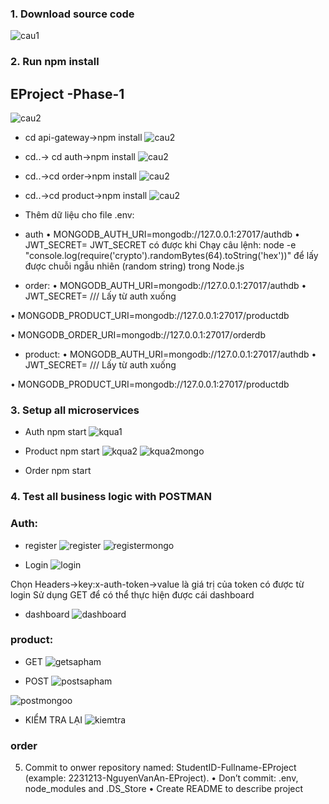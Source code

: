 
### 1.	Download source code
![cau1](/public/1.png)

### 2.	Run npm install
## EProject -Phase-1
![cau2](/public/2.png)

- cd api-gateway->npm install
![cau2](/public/apigateway.png)
 
- cd..-> cd auth->npm install
![cau2](/public/2_auth.png)
 
- cd..->cd order->npm install
![cau2](/public/2_order.png)
 
- cd..->cd product->npm install
![cau2](/public/2_product.png)
 
-	Thêm dữ liệu cho file .env:

+ auth
•	MONGODB_AUTH_URI=mongodb://127.0.0.1:27017/authdb
•	JWT_SECRET=
JWT_SECRET có được khi Chạy câu lệnh: 
 node -e "console.log(require('crypto').randomBytes(64).toString('hex'))"  để lấy được chuỗi ngẫu nhiên (random string) trong Node.js

+ order: 
•	MONGODB_AUTH_URI=mongodb://127.0.0.1:27017/authdb
•	JWT_SECRET=
/// Lấy từ auth xuống

•	MONGODB_PRODUCT_URI=mongodb://127.0.0.1:27017/productdb

•	MONGODB_ORDER_URI=mongodb://127.0.0.1:27017/orderdb

+ product:
•	MONGODB_AUTH_URI=mongodb://127.0.0.1:27017/authdb
•	JWT_SECRET=
/// Lấy từ auth xuống

•	MONGODB_PRODUCT_URI=mongodb://127.0.0.1:27017/productdb

### 3.	Setup all microservices
-	Auth
npm start
![kqua1](/public/3_auth.png)

-	Product
npm start
![kqua2](/public/3_product.png)
![kqua2mongo](/public/productdb.png)

 
-	Order
npm start

	

### 4.	Test all business logic with POSTMAN
### Auth:
- register
![register](/public/register_auth.png)
![registermongo](/public/register_mongo.png)
 
- Login
![login](/public/login_auth.png)


Chọn Headers->key:x-auth-token->value là giá trị của token có được từ login
Sử dụng GET để có thể thực hiện được cái dashboard
- dashboard
![dashboard](/public/dashboard.png)
### product:
- GET
![getsapham](/public/getproduct.png)

- POST
![postsapham](/public/postproduct.png)

![postmongoo](/public/post_mongo.png)
 
- KIỂM TRA LẠI
![kiemtra](/public/kiemtralai.png)
 
### order

5.	Commit to onwer repository named: StudentID-Fullname-EProject (example: 2231213-NguyenVanAn-EProject). 
•	Don’t commit: .env, node_modules and .DS_Store
•	Create README to describe project
